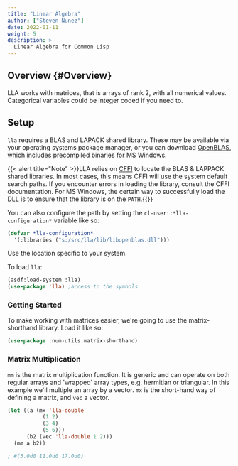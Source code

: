 ```yaml
---
title: "Linear Algebra"
author: ["Steven Nunez"]
date: 2022-01-11
weight: 5
description: >
  Linear Algebra for Common Lisp
---
```


## Overview {#Overview}

LLA works with matrices, that is arrays of rank 2, with all numerical values.  Categorical variables could be integer coded if you need to.


## Setup

`lla` requires a BLAS and LAPACK shared library. These may be available via
your operating systems package manager, or you can download [OpenBLAS](https://github.com/xianyi/OpenBLAS), which includes precompiled binaries for MS Windows.

{{< alert title="Note" >}}LLA relies on
[CFFI](https://common-lisp.net/project/cffi/manual/cffi-manual.html)
to locate the BLAS & LAPPACK shared libraries. In most cases, this means CFFI
will use the system default search paths. If you encounter errors in
loading the library, consult the CFFI documentation. For MS Windows,
the certain way to successfully load the DLL is to ensure that the
library is on the `PATH`.{{</alert >}}

You can also configure the path by setting the `cl-user::*lla-configuration*` variable like so:
```lisp
(defvar *lla-configuration*
  '(:libraries ("s:/src/lla/lib/libopenblas.dll")))
```
Use the location specific to your system.

To load `lla`:

```lisp
(asdf:load-system :lla)
(use-package 'lla) ;access to the symbols
```

### Getting Started

To make working with matrices easier, we're going to use the matrix-shorthand library.  Load it like so:

```lisp
(use-package :num-utils.matrix-shorthand)
```

### Matrix Multiplication
`mm` is the matrix multiplication function.  It is generic and can operate on both regular arrays and 'wrapped' array types, e.g. hermitian or triangular.  In this example we'll multiple an array by a vector.  `mx` is the short-hand way of defining a matrix, and `vec` a vector.


```lisp
(let ((a (mx 'lla-double
           (1 2)
           (3 4)
           (5 6)))
      (b2 (vec 'lla-double 1 2)))
  (mm a b2))

; #(5.0d0 11.0d0 17.0d0)
```

<!--
## Basics

### norm

**`norm`** returns a matrix or vector norm.  This function is able to return one of eight different matrix norms, or one of an infinite number of vector norms (described below), depending on the value of the `ord` parameter.  `ord` may be one of: `integer`, `:frob`, `:inf` `:-inf`. `ord` must be >= 0.

Note that norm is not, by default, part of the LS-USER package.

The following norms can be calculated:

| ord     | norm for matrices          | norm for vector |
|---------|----------------------------|-----------------|
| None    | Frobenious norm            | 2-norm          |
| `:frob` | Frobenius norm             | -               |
| `:nuc`  | nuclear norm               | -               |
| `:inf`  | (max(sum(abs(a), axis=1))) | (max (abs a))   |
| `:-inf` | (min(sum(abs(a), axis=1))) | (min (abs a))   |
| `0`     | -                          | (sum a)         |
| `1`     | (max(sum(abs(a), axis=0))) | as below        |
| `-1`    | N/A                        | as below        |
| `2`     | 2-norm                     | as below        |
| `-2`    | N/A                        | as below        |

The Frobenius norm is given by

The nuclear norm is the sum of the singular values.

Both the Frobenius and nuclear norm orders are only defined for matrices.

#### Examples

```lisp
(asdf:load-system :array-operations) ; if not using lisp-stat
(defparameter a #(-4 -3 -2 -1  0  1  2  3  4))
(defparameter b (aops:reshape a '(3 3)))
```

```lisp
LS-USER> (nu:norm a)
7.745967
LS-USER> (nu:norm b)
7.745967
LS-USER> (nu:norm b :frob)
7.745967
LS-USER> (nu:norm a :inf)
4
LS-USER> (nu:norm b :inf)
9
LS-USER> (nu:norm a :-inf)
0
LS-USER> (nu:norm b :-inf)
2
```

```lisp
LS-USER> (nu:norm a 1)
20
LS-USER> (nu:norm b 1)
7
LS-USER> (nu:norm a 2)
7.745967
LS-USER> (nu:norm b 2)
7.745967
LS-USER> (nu:norm b 3)
5.8480353
```
-->

